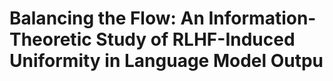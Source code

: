 # Balancing the Flow: An Information-Theoretic Study of RLHF-Induced Uniformity in Language Model Outpu

